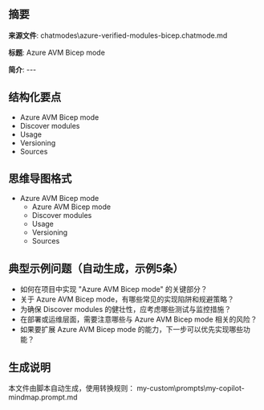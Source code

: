 ## 摘要

**来源文件**: chatmodes\azure-verified-modules-bicep.chatmode.md

**标题**: Azure AVM Bicep mode

**简介**: ---

## 结构化要点

- Azure AVM Bicep mode
- Discover modules
- Usage
- Versioning
- Sources

## 思维导图格式

- Azure AVM Bicep mode
  - Azure AVM Bicep mode
  - Discover modules
  - Usage
  - Versioning
  - Sources

## 典型示例问题（自动生成，示例5条）

- 如何在项目中实现 "Azure AVM Bicep mode" 的关键部分？
- 关于 Azure AVM Bicep mode，有哪些常见的实现陷阱和规避策略？
- 为确保 Discover modules 的健壮性，应考虑哪些测试与监控措施？
- 在部署或运维层面，需要注意哪些与 Azure AVM Bicep mode 相关的风险？
- 如果要扩展 Azure AVM Bicep mode 的能力，下一步可以优先实现哪些功能？

## 生成说明

本文件由脚本自动生成，使用转换规则： my-custom\prompts\my-copilot-mindmap.prompt.md
